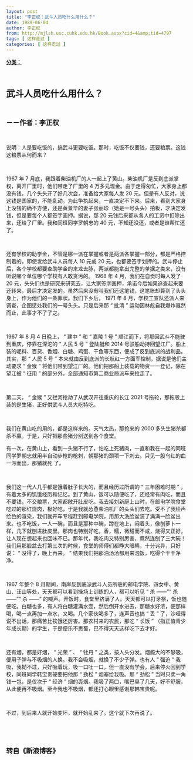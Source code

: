 ```yaml
---
layout: post
title: "李正权：武斗人员吃什么用什么？"
date: 1989-06-04
author: 李正权
from: http://mjlsh.usc.cuhk.edu.hk/Book.aspx?cid=4&amp;tid=4797
tags: [ 这样走过 ]
categories: [ 这样走过 ]
---
```


<div style="margin: 15px 10px 10px 0px;">
<div>
<span id="ctl00_ContentPlaceHolder1_chapter1_SubjectLabel" style="font-weight:bold;text-decoration:underline;">
   分类：
  </span>
</div>
<p class="p1">
<b>
<font size="5">
<span class="s1">
</span>
<br/>
</font>
</b>
</p>
<p class="p2">
<span class="s1">
<b>
<font size="5">
     武斗人员吃什么用什么？
    </font>
</b>
</span>
</p>
<p class="p1">
<b>
<font size="4">
<span class="s1">
</span>
<br/>
</font>
</b>
</p>
<p class="p2">
<span class="s1">
<b>
<font size="4">
     －－作者：李正权
    </font>
</b>
</span>
</p>
<p class="p1">
<span class="s1">
</span>
<br/>
</p>
<p class="p2">
<span class="s1">
   说明：人是要吃饭的，搞武斗更要吃饭。那时，吃饭不仅要钱，还要粮票。这钱这粮票从何而来？
  </span>
</p>
<p class="p1">
<span class="s1">
</span>
<br/>
</p>
<p class="p2">
<span class="s2">
   1967
  </span>
<span class="s1">
   年
  </span>
<span class="s2">
   7
  </span>
<span class="s1">
   月底，我跟着柴油机厂的人一起上了黄山。柴油机厂是反到底派掌权，离开厂里时，他们带走了厂里的
  </span>
<span class="s2">
   4
  </span>
<span class="s1">
   万多元现金。由于走得匆忙，大家身上都没有钱，几个头头开了好几次会，准备给大家每人发
  </span>
<span class="s2">
   20
  </span>
<span class="s1">
   元。但是有人反对，说这钱是国家的，不能乱动。为此争执起来，一直决定不下来。后来，看到大家身上没钱的确不方便，还是黄景华的妻子张丽珍（她是一号头头）拍板，才决定发钱，但是要每个人都签字画押。据说，那
  </span>
<span class="s2">
   20
  </span>
<span class="s1">
   元钱后来都从各人的工资中扣除出来，还给了厂里。我和同班同学罗朝忠的
  </span>
<span class="s2">
   40
  </span>
<span class="s1">
   元，不知还没还，或者是谁帮忙还了。
  </span>
</p>
<p class="p1">
<span class="s1">
</span>
<br/>
</p>
<p class="p2">
<span class="s1">
   还有学校的助学金，不管是哪一派在掌握或者是两派各掌握一部分，都是严格控制着的。即使发给武斗人员每人
  </span>
<span class="s2">
   10
  </span>
<span class="s1">
   元或
  </span>
<span class="s2">
   20
  </span>
<span class="s1">
   元，也都要签字划押的。武斗停止后，各个学校都要查助学金的来龙去脉，两派都能拿出完整的单据之类来，没有听说哪个单位哪个学校有人敢贪污的。
  </span>
<span class="s2">
   1968
  </span>
<span class="s1">
   年
  </span>
<span class="s2">
   4
  </span>
<span class="s1">
   月，我们在自贡时每人发了
  </span>
<span class="s2">
   20
  </span>
<span class="s1">
   元，头头们也是研究来研究去，让大家签字画押，承诺今后如果追查起来要还转来，最后才决定发的。虽然后来没有叫我们还这笔钱，这笔账却算到了头头身上，作为他们的一条罪状。我们下乡后，
  </span>
<span class="s2">
   1971
  </span>
<span class="s1">
   年
  </span>
<span class="s2">
   8
  </span>
<span class="s1">
   月，学校工宣队还派人来调查，企图惩处我们的一号头头。只是后来那
  </span>
<span class="s2">
   “
  </span>
<span class="s1">
   批清
  </span>
<span class="s2">
   ”
  </span>
<span class="s1">
   运动因林彪自我爆炸戛然而止，此事才不了了之。
  </span>
</p>
<p class="p1">
<span class="s1">
</span>
<br/>
</p>
<p class="p2">
<span class="s2">
   1967
  </span>
<span class="s1">
   年
  </span>
<span class="s2">
   8
  </span>
<span class="s1">
   月
  </span>
<span class="s2">
   4
  </span>
<span class="s1">
   日晚上，
  </span>
<span class="s2">
   “
  </span>
<span class="s1">
   建中
  </span>
<span class="s2">
   ”
  </span>
<span class="s1">
   和
  </span>
<span class="s2">
   “
  </span>
<span class="s1">
   嘉陵
  </span>
<span class="s2">
   1
  </span>
<span class="s1">
   号
  </span>
<span class="s2">
   ”
  </span>
<span class="s1">
   顺江而下，将那因武斗不能驶到重庆，停靠在深沱的
  </span>
<span class="s2">
   “
  </span>
<span class="s1">
   人民
  </span>
<span class="s2">
   5
  </span>
<span class="s1">
   号
  </span>
<span class="s2">
   ”
  </span>
<span class="s1">
   登陆艇和
  </span>
<span class="s2">
   2014
  </span>
<span class="s1">
   号驳船劫持回望江厂。船上装的呢料、百货、香烟、白糖、鸡蛋、干鱼等东西，便成了反到底派的战利品。其实，那
  </span>
<span class="s2">
   “
  </span>
<span class="s1">
   人民
  </span>
<span class="s2">
   5
  </span>
<span class="s1">
   号
  </span>
<span class="s2">
   ”
  </span>
<span class="s1">
   本来就由反到底派的长航红一方面军控制，据说是他们主动要求
  </span>
<span class="s2">
   “
  </span>
<span class="s1">
   金猴
  </span>
<span class="s2">
   ”
  </span>
<span class="s1">
   将他们带到望江厂的。他们把那船上装载的物资一一登记，除在望江被
  </span>
<span class="s2">
   “
  </span>
<span class="s1">
   征用
  </span>
<span class="s2">
   ”
  </span>
<span class="s1">
   的部分外，全部通知市第二商业局派车来拉走了。
  </span>
</p>
<p class="p1">
<span class="s1">
</span>
<br/>
</p>
<p class="p2">
<span class="s1">
   第二天，
  </span>
<span class="s2">
   “
  </span>
<span class="s1">
   金猴
  </span>
<span class="s2">
   ”
  </span>
<span class="s1">
   又拦河抢劫了从武汉开往重庆的长江
  </span>
<span class="s2">
   2021
  </span>
<span class="s1">
   号拖轮，那拖驳上装的是生猪，正好供武斗人员大吃特吃。
  </span>
</p>
<p class="p1">
<span class="s1">
</span>
<br/>
</p>
<p class="p2">
<span class="s1">
   我们在黄山吃的用的，都是这样来的。天气太热，那抢来的
  </span>
<span class="s2">
   2000
  </span>
<span class="s1">
   多头生猪杀都杀不赢。于是，只好把那些猪分别送到各个食堂。
  </span>
</p>
<p class="p2">
<span class="s1">
   有一次，在黄山上，看到一头猪不行了，怕吃上死猪肉，一直和我在一起的同班同学罗朝忠就用半自动步枪的枪刺，朝那猪的颈项一下刺去。只见一股乌红的血一泻而出，那猪就死
  </span>
<span class="s2">
</span>
<span class="s1">
   了。
  </span>
</p>
<p class="p1">
<span class="s1">
</span>
<br/>
</p>
<p class="p2">
<span class="s1">
   我们这一代人几乎都是饿着肚子长大的，而且经历过所谓的
  </span>
<span class="s2">
   “
  </span>
<span class="s1">
   三年困难时期
  </span>
<span class="s2">
   ”
  </span>
<span class="s1">
   ，有着太多的饥饿经历和记忆。到了黄山，饭可以随便吃了，还经常有肉吃，而且不要钱，不交粮票，大家都敞开肚皮吃。我去接刘新庭上山时，在邮电学院食堂吃过的那红烧肉，极好吃，于是我就怂恿柴油机厂的头头们去吃。受不了我绘声绘色的渲染，我们就开车专程赶到邮电学院，用那大洗脸盆装了满满一脸盆出来。也不吃饭，一人一碗，而且是那种中碗，蹲在地上，闷着头，像刨萝卜一样，几下就刨进肚皮里。那肉也特别好吃，香，糯，微甜而不咸，烧得又正好，让人现在想起来也回味不已。那年代，我吃肉又特别厉害，竟然连刨了三大碗！我们用那脸盆去打第三次的时候，食堂的师傅们都睁大眼睛，十分诧异，只好说：
  </span>
<span class="s2">
   “
  </span>
<span class="s1">
   没得了，晚上再来。
  </span>
<span class="s2">
   ”
  </span>
<span class="s1">
   结果我们把那油汤汤都用来泡饭，吃得个干干净净。
  </span>
</p>
<p class="p1">
<span class="s1">
</span>
<br/>
</p>
<p class="p2">
<span class="s2">
   1967
  </span>
<span class="s1">
   年整个
  </span>
<span class="s2">
   8
  </span>
<span class="s1">
   月期间，南岸反到底派武斗人员所驻的邮电学院、四女中、黄山、汪山等处，天天都可以看到操场上训练的人，都可以听见
  </span>
<span class="s2">
   “
  </span>
<span class="s1">
   杀
  </span>
<span class="s2">
   ——”“
  </span>
<span class="s1">
   杀
  </span>
<span class="s2">
   ——”“
  </span>
<span class="s1">
   杀
  </span>
<span class="s2">
   ——”
  </span>
<span class="s1">
   的喊声。开饭时，食堂里挤满了人。天天都可以打牙祭，饭也随便吃。白糖也多，有人将白糖灌满水壶，然后倒开水进去，那糖水好浓，便那样喝，喝一点再加一点水，又喝。几个家伙喝多了，连声音也搞
  </span>
<span class="s2">
   “
  </span>
<span class="s1">
   丢
  </span>
<span class="s2">
   ”
  </span>
<span class="s1">
   了，沙哑得说不出话，那痛苦比挨饿还厉害。那农村来的农民，那吃
  </span>
<span class="s2">
   “
  </span>
<span class="s1">
   长饭
  </span>
<span class="s2">
   ”
  </span>
<span class="s1">
   （指正值青少年成长期）的学生，于是便乐不思蜀，巴不得天天这样吃下去才好。
  </span>
</p>
<p class="p1">
<span class="s1">
</span>
<br/>
</p>
<p class="p2">
<span class="s1">
   还有烟，都是好烟，
  </span>
<span class="s2">
   “
  </span>
<span class="s1">
   光荣
  </span>
<span class="s2">
   ”
  </span>
<span class="s1">
   、
  </span>
<span class="s2">
   “
  </span>
<span class="s1">
   牡丹
  </span>
<span class="s2">
   ”
  </span>
<span class="s1">
   之类，按人头分发。烟瘾大的不够吸，便用子弹与不吸烟的人换。我不会吸烟，就换了不少子弹。也有人
  </span>
<span class="s2">
   “
  </span>
<span class="s1">
   强迫
  </span>
<span class="s2">
   ”
  </span>
<span class="s1">
   我吸，我拗不过，只好吸着玩，吸一口吐一口，但一直没有学会。后来停火回到学校，同班同学韩宝贵硬要把他那
  </span>
<span class="s2">
   “
  </span>
<span class="s1">
   劲松
  </span>
<span class="s2">
   ”
  </span>
<span class="s1">
   烟塞给我吸。那
  </span>
<span class="s2">
   “
  </span>
<span class="s1">
   劲松
  </span>
<span class="s2">
   ”
  </span>
<span class="s1">
   当时只卖一角钱一包，是仅次于
  </span>
<span class="s2">
   “
  </span>
<span class="s1">
   经济
  </span>
<span class="s2">
   ”
  </span>
<span class="s1">
   烟的孬烟。我吸了两口，嘴巴臭了几天，好不舒服，从此便再不吸烟。至今我也不吸烟，都还打心眼里感谢那韩宝贵呢。
  </span>
</p>
<p class="p1">
<span class="s1">
</span>
<br/>
</p>
<p class="p2">
<span class="s1">
   不过，到后来人就开始变坏，就开始乱来了。这个就下次再说了。
  </span>
</p>
<p class="p1">
<span class="s1">
</span>
<br/>
</p>
<p class="p1">
<b>
<font size="4">
<span class="s1">
</span>
<br/>
</font>
</b>
</p>
<p class="p2">
<span class="s1">
<b>
<font size="4">
     转自《新浪博客》
    </font>
</b>
</span>
</p>
</div>
